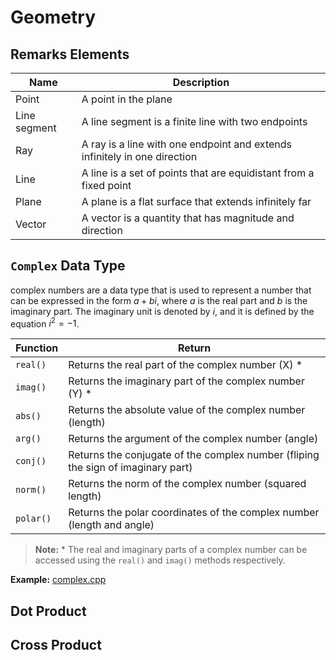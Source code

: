 # Geometry

## Remarks Elements
| Name | Description |
| --- | --- |
| Point | A point in the plane |
| Line segment | A line segment is a finite line with two endpoints |
| Ray | A ray is a line with one endpoint and extends infinitely in one direction |
| Line | A line is a set of points that are equidistant from a fixed point |
| Plane | A plane is a flat surface that extends infinitely far |
| Vector | A vector is a quantity that has magnitude and direction |

## `Complex` Data Type
complex numbers are a data type that is used to represent a number that can be expressed in the form $a + bi$, where $a$ is the real part and $b$ is the imaginary part. The imaginary unit is denoted by $i$, and it is defined by the equation $i^2 = -1$.

| Function | Return |
| --- | --- |
| `real()` | Returns the real part of the complex number (X) $*$ |
| `imag()` | Returns the imaginary part of the complex number (Y) $*$ |
| `abs()` | Returns the absolute value of the complex number (length) |
| `arg()` | Returns the argument of the complex number (angle) |
| `conj()` | Returns the conjugate of the complex number (fliping the sign of imaginary part) |
| `norm()` | Returns the norm of the complex number (squared length) |
| `polar()` | Returns the polar coordinates of the complex number (length and angle) |

> **Note:** $*$ The real and imaginary parts of a complex number can be accessed using the `real()` and `imag()` methods respectively.

**Example:** [complex.cpp](examples/complex.cpp)

## Dot Product

## Cross Product

<!--
## Notes
- double and long double
- corner cases (lines, points, polygons) 
- elements (point, line segment, ray, line, plane)
- angles (radians (better), degrees) and cicles
- complex data type
-->